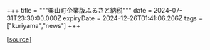 +++
title = """栗山町企業版ふるさと納税"""
date = 2024-07-31T23:30:00.000Z
expiryDate = 2024-12-26T01:41:06.206Z
tags = ["kuriyama","news"]
+++


[[source]](https://www.town.kuriyama.hokkaido.jp/soshiki/31/14671.html)
